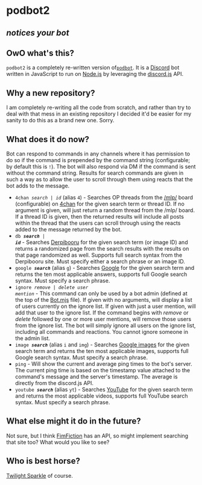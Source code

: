 # podbot2

## **_notices your bot_**

## OwO what's this?

`podbot2` is a completely re-written version of[`podbot`](https://github.com/CorpulentBrony/podbot).  It is a [Discord](https://discordapp.com/) bot written in JavaScript to run on [Node.js](https://nodejs.org/) by leveraging the [discord.js](https://discord.js.org/) API.

## Why a new repository?

I am completely re-writing all the code from scratch, and rather than try to deal with that mess in an existing repository I decided it'd be easier for my sanity to do this as a brand new one.  Sorry.

## What does it do now?

Bot can respond to commands in any channels where it has permission to do so if the command is prepended by the command string (configurable; by default this is `!`).  The bot will also respond via DM if the command is sent without the command string.  Results for search commands are given in such a way as to allow the user to scroll through them using reacts that the bot adds to the message.

* <code>4chan <var>search</var> | <var>id</var></code> (alias `4`) - Searches OP threads from the [/mlp/](https://www.4chan.org/mlp/) board (configurable) on [4chan](https://www.4chan.org/) for the given search term or thread ID.  If no argument is given, will just return a random thread from the /mlp/ board.  If a thread ID is given, then the returned results will include all posts within the thread that the users can scroll through using the reacts added to the message returned by the bot.
* <code>db <var>**search**</var> | <var>**id**</var></code> - Searches [Derpibooru](https://www.derpibooru.org/) for the given search term (or image ID) and returns a randomized page from the search results with the results on that page randomized as well.  Supports full search syntax from the Derpibooru site.  Must specify either a search phrase or an image ID.
* <code>google <var>**search**</var></code> (alias `g`) - Searches [Google](https://www.google.com/) for the given search term and returns the ten most applicable answers, supports full Google search syntax.  Must specify a search phrase.
* <code>ignore <var>remove | delete</var> <var>user mention</var></code> - This command can only be used by a bot admin (defined at the top of the [Bot.mjs](Bot.mjs) file).  If given with no arguments, will display a list of users currently on the ignore list.  If given with just a user mention, will add that user to the ignore list.  If the command begins with *remove* or *delete* followed by one or more user mentions, will remove those users from the ignore list.  The bot will simply ignore all users on the ignore list, including all commands and reactions.  You cannot ignore someone in the admin list.
* <code>image <var>**search**</var></code> (alias `i` and `img`) - Searches [Google images](https://images.google.com/) for the given search term and returns the ten most applicable images, supports full Google search syntax.  Must specify a search phrase.
* `ping` - Will show the current and average ping times to the bot's server. The current ping time is based on the timestamp value attached to the command's message and the server's timestamp. The average is directly from the discord.js API.
* <code>youtube <var>**search**</var></code> (alias `yt`) - Searches [YouTube](https://youtube.com) for the given search term and returns the most applicable videos, supports full YouTube search syntax.  Must specify a search phrase.

## What else might it do in the future?

Not sure, but I think [FimFiction](https://www.fimfiction.net/) has an API, so might implement searching that site too?  What would you like to see?

## Who is best horse?

[Twilight Sparkle](https://horse.best/) of course.